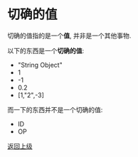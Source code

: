 # 切确的值

切确的值指的是一个**值**, 并非是一个其他事物.

以下的东西是一个**切确的值**:
- "String Object"
- 1
- -1
- 0.2
- [1,"2",-3]

而一下的东西并不是一个切确的值:
- ID
- OP

[返回上级](_.md)
